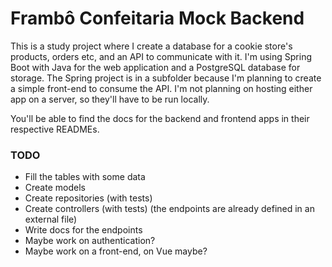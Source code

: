 # Frambô Confeitaria Mock Backend

This is a study project where I create a database for a cookie store's products, orders etc, and an API to communicate with it. 
I'm using Spring Boot with Java for the web application and a PostgreSQL database for storage. 
The Spring project is in a subfolder because I'm planning to create a simple front-end to consume the API.
I'm not planning on hosting either app on a server, so they'll have to be run locally.

You'll be able to find the docs for the backend and frontend apps in their respective READMEs.

### TODO
- Fill the tables with some data
- Create models
- Create repositories (with tests)
- Create controllers (with tests) (the endpoints are already defined in an external file)
- Write docs for the endpoints
- Maybe work on authentication?
- Maybe work on a front-end, on Vue maybe?
